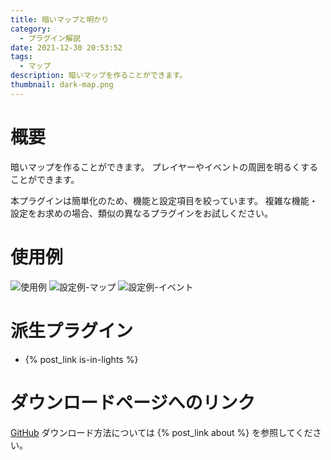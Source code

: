 ```yaml
---
title: 暗いマップと明かり
category:
  - プラグイン解説
date: 2021-12-30 20:53:52
tags:
  - マップ
description: 暗いマップを作ることができます。
thumbnail: dark-map.png
---
```


# 概要

暗いマップを作ることができます。
プレイヤーやイベントの周囲を明るくすることができます。

本プラグインは簡単化のため、機能と設定項目を絞っています。
複雑な機能・設定をお求めの場合、類似の異なるプラグインをお試しください。

# 使用例

![使用例](dark-map.png "使用例")
![設定例-マップ](dark-map-setting1.png "マップの設定例")
![設定例-イベント](dark-map-setting-event.png "イベントの設定例")

# 派生プラグイン

- {% post_link is-in-lights %}

# ダウンロードページへのリンク

[GitHub](https://github.com/elleonard/DarkPlasma-MZ-Plugins/blob/release/DarkPlasma_DarkMap.js)
ダウンロード方法については {% post_link about %} を参照してください。

